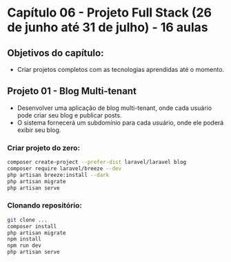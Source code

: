# Capítulo 06 - Projeto Full Stack (26 de junho até 31 de julho) - 16 aulas

## Objetivos do capítulo:

- Criar projetos completos com as tecnologias aprendidas até o momento.

## Projeto 01 - Blog Multi-tenant

- Desenvolver uma aplicação de blog multi-tenant, onde cada usuário pode criar seu blog e publicar posts.
- O sistema fornecerá um subdomínio para cada usuário, onde ele poderá exibir seu blog.

### Criar projeto do zero:
```bash
composer create-project --prefer-dist laravel/laravel blog
composer require laravel/breeze --dev
php artisan breeze:install --dark
php artisan migrate
php artisan serve
```

### Clonando repositório:
```bash
git clone ...
composer install
php artisan migrate
npm install
npm run dev
php artisan serve
```